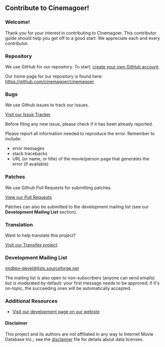 

## Contribute to Cinemagoer!

### Welcome!

Thank you for your interest in contributing to Cinemagoer. This contributor guide should help you get off to a good start. We appreciate each and every contributor.

### Repository

We use GitHub for our repository. To start, [create your own GitHub account](https://github.com/signup).

Our home page for our repository is found here: https://github.com/cinemagoer/cinemagoer

### Bugs

We use Github issues to track our issues. 

[Visit our Issue Tracker](https://github.com/cinemagoer/cinemagoer/issues)

Before filing any new issue, please check if it has been already reported.

Please report all information needed to reproduce the error. Remember to include:
-   error messages
-   stack tracebacks
-   URL (or name, or title) of the movie/person page that generates the error (if available)

### Patches

We use Github Pull Requests for submitting patches. 

[View our Pull Requests](https://github.com/cinemagoer/cinemagoer/pulls)

Patches can also be submitted to the development mailing list (see our **Development Mailing List** section).

### Translation

Want to help translate this project? 

[Visit our Transifex project](https://explore.transifex.com/davide_alberani/imdbpy/).

### Development Mailing List

imdbpy-devel@lists.sourceforge.net

The mailing list is also open to non-subscribers (anyone can send emails) but is moderated by default: your first message needs to be approved; if it's on-topic, the succeeding ones will be automatically accepted.

### Additional Resources

- [Visit our development page on our webiste](https://cinemagoer.github.io/development/)


#### Disclaimer

This project and its authors are not affiliated in any way to Internet Movie Database Inc.; see the  [disclaimer](https://raw.githubusercontent.com/cinemagoer/cinemagoer/master/DISCLAIMER.txt)  file for details about data licenses.
